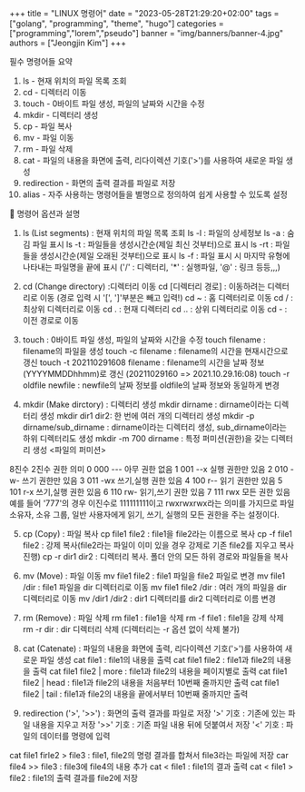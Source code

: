 +++
title = "LINUX 명령어"
date = "2023-05-28T21:29:20+02:00"
tags = ["golang", "programming", "theme", "hugo"]
categories = ["programming","lorem","pseudo"]
banner = "img/banners/banner-4.jpg"
authors = ["Jeongjin Kim"]
+++

필수 명령어들 요약
1. ls - 현재 위치의 파일 목록 조회
2. cd - 디렉터리 이동
3. touch - 0바이트 파일 생성, 파일의 날짜와 시간을 수정
4. mkdir - 디렉터리 생성
5. cp - 파일 복사
6. mv - 파일 이동
7. rm - 파일 삭제
8. cat - 파일의 내용을 화면에 출력, 리다이렉션 기호('>')를 사용하여 새로운 파일 생성
9. redirection - 화면의 출력 결과를 파일로 저장
10. alias - 자주 사용하는 명령어들을 별명으로 정의하여 쉽게 사용할 수 있도록 설정
 

 

🔎 명령어 옵션과 설명
 

1. ls (List segments) : 현재 위치의 파일 목록 조회
ls -l : 파일의 상세정보
ls -a : 숨김 파일 표시
ls -t : 파일들을 생성시간순(제일 최신 것부터)으로 표시
ls -rt : 파일들을 생성시간순(제일 오래된 것부터)으로 표시
ls -f : 파일 표시 시 마지막 유형에 나타내는 파일명을 끝에 표시
('/' : 디렉터리, '*' : 실행파일, '@' : 링크 등등,,,)
 

2. cd (Change directory) :디렉터리 이동
cd [디렉터리 경로] : 이동하려는 디렉터리로 이동 (경로 입력 시 '[', ']'부분은 빼고 입력!)
cd ~ : 홈 디렉터리로 이동
cd / : 최상위 디렉터리로 이동
cd . : 현재 디렉터리 
cd .. : 상위 디렉터리로 이동
cd - : 이전 경로로 이동
 

3. touch : 0바이트 파일 생성, 파일의 날짜와 시간을 수정
touch filename : filename의 파일을 생성
touch -c filename : filename의 시간을 현재시간으로 갱신
touch -t 202110291608 filename : filename의 시간을 날짜 정보(YYYYMMDDhhmm)로 갱신
(20211029160 => 2021.10.29.16:08)
touch -r oldfile newfile  : newfile의 날짜 정보를 oldfile의 날짜 정보와 동일하게 변경
 

4. mkdir (Make dirctory) : 디렉터리 생성
mkdir dirname : dirname이라는 디렉터리 생성
mkdir dir1 dir2: 한 번에 여러 개의 디렉터리 생성
mkdir -p dirname/sub_dirname : dirname이라는 디렉터리 생성, sub_dirname이라는 하위 디렉터리도 생성
mkdir -m 700 dirname : 특정 퍼미션(권한)을 갖는 디렉터리 생성
<파일의 퍼미션>

8진수	2진수	권한	의미
0	000	---	아무 권한 없음
1	001	--x	실행 권한만 있음
2	010	-w-	쓰기 권한만 있음
3	011	-wx	쓰기,실행 권한 있음
4	100	r--	읽기 권한만 있음
5	101	r-x	쓰기,실행 권한 있음
6	110	rw-	읽기,쓰기 권한 있음
7	111	rwx	모든 권한 있음
예를 들어 '777'의 경우 이진수로 111111111이고 rwxrwxrwx라는 의미를 가지므로 파일 소유자, 소유 그룹, 일반 사용자에게 읽기, 쓰기, 실행의 모든 권한을 주는 설정이다.

 

5. cp (Copy) : 파일 복사
cp file1 file2 : file1을 file2라는 이름으로 복사
cp -f file1 file2 : 강제 복사(file2라는 파일이 이미 있을 경우 강제로 기존 file2를 지우고 복사 진행)
cp -r dir1 dir2 : 디렉터리 복사. 폴더 안의 모든 하위 경로와 파일들을 복사
 

6. mv (Move) : 파일 이동
mv file1 file2 : file1 파일을 file2 파일로 변경
mv file1 /dir : file1 파일을 dir 디렉터리로 이동
mv file1 file2 /dir : 여러 개의 파일을 dir 디렉터리로 이동
mv /dir1 /dir2 : dir1 디렉터리를 dir2 디렉터리로 이름 변경
 

7. rm (Remove) : 파일 삭제
rm file1 : file1을 삭제
rm -f file1 : file1을 강제 삭제
rm -r dir : dir 디렉터리 삭제 (디렉터리는 -r 옵션 없이 삭제 불가)
 

8. cat (Catenate) : 파일의 내용을 화면에 출력, 리다이렉션 기호('>')를 사용하여 새로운 파일 생성
cat file1 : file1의 내용을 출력
cat file1 file2 : file1과 file2의 내용을 출력
cat file1 file2 | more : file1과 file2의 내용을 페이지별로 출력
cat file1 file2 | head : file1과 file2의 내용을 처음부터 10번째 줄까지만 출력
cat file1 file2 | tail : file1과 file2의 내용을 끝에서부터 10번째 줄까지만 출력
 

9. redirection ('>', '>>') : 화면의 출력 결과를 파일로 저장
'>' 기호 : 기존에 있는 파일 내용을 지우고 저장
'>>' 기호 : 기존 파일 내용 뒤에 덧붙여서 저장
'<' 기호 : 파일의 데이터를 명령에 입력

cat file1 firle2 > file3 : file1, file2의 명령 결과를 합쳐서 file3라는 파일에 저장
car file4 >> file3 : file3에 file4의 내용 추가
cat < file1 : file1의 결과 출력
cat < file1 > file2 : file1의 출력 결과를 file2에 저장

